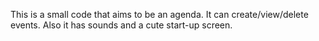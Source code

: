 This is a small code that aims to be an agenda.
It can create/view/delete events.
Also it has sounds and a cute start-up screen.

